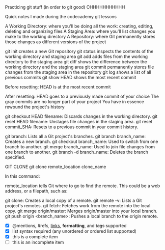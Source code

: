 Practicing git stuff (in order to git good) OHHHHHHHHHHH

Quick notes I made during the codecademy git lessons

A Working Directory: where you'll be doing all the work: creating, editing, deleting and organizing files
A Staging Area: where you'll list changes you make to the working directory
A Repository: where Git permanently stores those changes as different versions of the project

git init creates a new Git repository
git status inspects the contents of the working directory and staging area
git add adds files from the working directory to the staging area
git diff shows the difference between the working directory and the staging area
git commit permanently stores file changes from the staging area in the repository
git log shows a list of all previous commits
git show HEAD shows the most recent commit

Before resetting:
HEAD is at the most recent commit

After resetting:
HEAD goes to a previously made commit of your choice
The gray commits are no longer part of your project
You have in essence rewound the project's history


git checkout HEAD filename: Discards changes in the working directory.
git reset HEAD filename: Unstages file changes in the staging area.
git reset commit_SHA: Resets to a previous commit in your commit history.

git branch: Lists all a Git project's branches.
git branch branch_name: Creates a new branch.
git checkout branch_name: Used to switch from one branch to another.
git merge branch_name: Used to join file changes from one branch to another.
git branch -d branch_name: Deletes the branch specified.

GIT CLONE
git clone remote_location clone_name

In this command: 

remote_location tells Git where to go to find the remote. This could be a web address, or a filepath, such as:

git clone: Creates a local copy of a remote.
git remote -v: Lists a Git project's remotes.
git fetch: Fetches work from the remote into the local copy.
git merge origin/master: Merges origin/master into your local branch.
git push origin <branch_name>: Pushes a local branch to the origin remote.


- [x] @mentions, #refs, [links](), **formatting**, and <del>tags</del> supported
- [x] list syntax required (any unordered or ordered list supported)
- [x] this is a complete item
- [ ] this is an incomplete item
